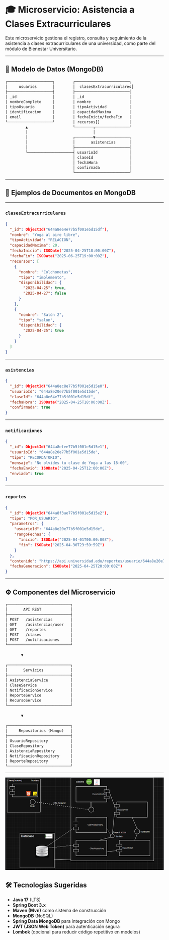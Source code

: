 # 🎓 Microservicio: Asistencia a Clases Extracurriculares

Este microservicio gestiona el registro, consulta y seguimiento de la asistencia a clases extracurriculares de una universidad, como parte del módulo de Bienestar Universitario.

---

## 🧩 Modelo de Datos (MongoDB)

```plaintext
┌────────────────────┐        ┌────────────────────────┐
│     usuarios       │        │  clasesExtracurriculares│
├────────────────────┤        ├────────────────────────┤
│ _id                │        │ _id                    │
│ nombreCompleto     │        │ nombre                 │
│ tipoUsuario        │        │ tipoActividad          │
│ identificacion     │        │ capacidadMaxima        │
│ email              │        │ fechaInicio/fechaFin   │
└────────────────────┘        │ recursos[]             │
         ▲                    └────────┬───────────────┘
         │                             │
         │                    ┌────────▼───────────────┐
         │                    │       asistencias      │
         │                    ├────────────────────────┤
         └────────────────────┤ usuarioId              │
                              │ claseId                │
                              │ fechaHora              │
                              │ confirmada             │
                              └────────────────────────┘
```

---

## 📄 Ejemplos de Documentos en MongoDB


---

### `clasesExtracurriculares`

```json
{
  "_id": ObjectId("644a8e64e77b5f001e5d15df"),
  "nombre": "Yoga al aire libre",
  "tipoActividad": "RELACION",
  "capacidadMaxima": 20,
  "fechaInicio": ISODate("2025-04-25T18:00:00Z"),
  "fechaFin": ISODate("2025-06-25T19:00:00Z"),
  "recursos": [
    {
      "nombre": "Colchonetas",
      "tipo": "implemento",
      "disponibilidad": {
        "2025-04-25": true,
        "2025-04-27": false
      }
    },
    {
      "nombre": "Salón 2",
      "tipo": "salon",
      "disponibilidad": {
        "2025-04-25": true
      }
    }
  ]
}
```

---

### `asistencias`

```json
{
  "_id": ObjectId("644a8ec8e77b5f001e5d15e0"),
  "usuarioId": "644a8e20e77b5f001e5d15de",
  "claseId": "644a8e64e77b5f001e5d15df",
  "fechaHora": ISODate("2025-04-25T18:00:00Z"),
  "confirmada": true
}
```

---

### `notificaciones`

```json
{
  "_id": ObjectId("644a8efee77b5f001e5d15e1"),
  "usuarioId": "644a8e20e77b5f001e5d15de",
  "tipo": "RECORDATORIO",
  "mensaje": "No olvides tu clase de Yoga a las 18:00",
  "fechaEnvio": ISODate("2025-04-25T12:00:00Z"),
  "enviado": true
}
```

---

### `reportes`

```json
{
  "_id": ObjectId("644a8f3ae77b5f001e5d15e2"),
  "tipo": "POR_USUARIO",
  "parametros": {
    "usuarioId": "644a8e20e77b5f001e5d15de",
    "rangoFechas": {
      "inicio": ISODate("2025-04-01T00:00:00Z"),
      "fin": ISODate("2025-04-30T23:59:59Z")
    }
  },
  "contenido": "https://api.universidad.edu/reportes/usuario/644a8e20e77b5f001e5d15de/abril2025.pdf",
  "fechaGeneracion": ISODate("2025-04-25T20:00:00Z")
}
```

---

## ⚙️ Componentes del Microservicio

```plaintext
┌────────────────────────────┐
│       API REST             │
├────────────────────────────┤
│ POST   /asistencias        │
│ GET    /asistencias/user   │
│ GET    /reportes           │
│ POST   /clases             │
│ POST   /notificaciones     │
└────────────────────────────┘

       ▼

┌────────────────────────────┐
│       Servicios            │
├────────────────────────────┤
│ AsistenciaService          │
│ ClaseService               │
│ NotificacionService        │
│ ReporteService             │
│ RecursoService             │
└────────────────────────────┘

       ▼

┌────────────────────────────┐
│     Repositorios (Mongo)   │
├────────────────────────────┤
│ UsuarioRepository          │
│ ClaseRepository            │
│ AsistenciaRepository       │
│ NotificacionRepository     │
│ ReporteRepository          │
└────────────────────────────┘
```

---
![Architecture](assets/1.png)


## 🛠️ Tecnologías Sugeridas

- **Java 17** (LTS)
- **Spring Boot 3.x**
- **Maven (Mvn)** como sistema de construcción
- **MongoDB** (NoSQL)
- **Spring Data MongoDB** para integración con Mongo
- **JWT (JSON Web Token)** para autenticación segura
- **Lombok** (opcional para reducir código repetitivo en modelos)
